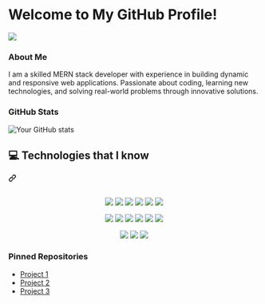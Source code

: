 # Welcome to My GitHub Profile!

<a target="_blank" rel="noopener noreferrer" href="https://github.com/mir-hussain/mir-hussain/blob/main/images/icons/HTML.png"><img src="https://github.com/mir-hussain/mir-hussain/raw/main/images/icons/HTML.png" style="max-width: 100%;"></a>

### About Me
I am a skilled MERN stack developer with experience in building dynamic and responsive web applications. Passionate about coding, learning new technologies, and solving real-world problems through innovative solutions.

### GitHub Stats
![Your GitHub stats](https://github-readme-stats.vercel.app/api?username=Suzon-ali&show_icons=true&theme=radical)


<div class="markdown-heading" dir="auto"><h2 class="heading-element" dir="auto">💻 Technologies that I know</h2><a id="user-content-computer-technologies-that-i-know" class="anchor" aria-label="Permalink: :computer: Technologies that I know" href="#computer-technologies-that-i-know"><svg class="octicon octicon-link" viewBox="0 0 16 16" version="1.1" width="16" height="16" aria-hidden="true"><path d="m7.775 3.275 1.25-1.25a3.5 3.5 0 1 1 4.95 4.95l-2.5 2.5a3.5 3.5 0 0 1-4.95 0 .751.751 0 0 1 .018-1.042.751.751 0 0 1 1.042-.018 1.998 1.998 0 0 0 2.83 0l2.5-2.5a2.002 2.002 0 0 0-2.83-2.83l-1.25 1.25a.751.751 0 0 1-1.042-.018.751.751 0 0 1-.018-1.042Zm-4.69 9.64a1.998 1.998 0 0 0 2.83 0l1.25-1.25a.751.751 0 0 1 1.042.018.751.751 0 0 1 .018 1.042l-1.25 1.25a3.5 3.5 0 1 1-4.95-4.95l2.5-2.5a3.5 3.5 0 0 1 4.95 0 .751.751 0 0 1-.018 1.042.751.751 0 0 1-1.042.018 1.998 1.998 0 0 0-2.83 0l-2.5 2.5a1.998 1.998 0 0 0 0 2.83Z"></path></svg></a></div>
</br>
<p align="center" dir="auto">
<a target="_blank" rel="noopener noreferrer" href="https://github.com/mir-hussain/mir-hussain/blob/main/images/icons/HTML.png"><img src="https://github.com/mir-hussain/mir-hussain/raw/main/images/icons/HTML.png" style="max-width: 100%;"></a>
<a target="_blank" rel="noopener noreferrer" href="https://github.com/mir-hussain/mir-hussain/blob/main/images/icons/css.png"><img src="https://github.com/mir-hussain/mir-hussain/raw/main/images/icons/css.png" style="max-width: 100%;"></a>
<a target="_blank" rel="noopener noreferrer" href="https://github.com/mir-hussain/mir-hussain/blob/main/images/icons/JavaScript.png"><img src="https://github.com/mir-hussain/mir-hussain/raw/main/images/icons/JavaScript.png" style="max-width: 100%;"></a>
<a target="_blank" rel="noopener noreferrer" href="https://github.com/mir-hussain/mir-hussain/blob/main/images/icons/python.png"><img src="https://github.com/mir-hussain/mir-hussain/raw/main/images/icons/python.png" style="max-width: 100%;"></a>
<a target="_blank" rel="noopener noreferrer" href="https://github.com/mir-hussain/mir-hussain/blob/main/images/icons/c.png"><img src="https://github.com/mir-hussain/mir-hussain/raw/main/images/icons/c.png" style="max-width: 100%;"></a>
<a target="_blank" rel="noopener noreferrer" href="https://github.com/mir-hussain/mir-hussain/blob/main/images/icons/cpp.png"><img src="https://github.com/mir-hussain/mir-hussain/raw/main/images/icons/cpp.png" style="max-width: 100%;"></a>
</p>

<p align="center" dir="auto">
<a target="_blank" rel="noopener noreferrer" href="https://github.com/mir-hussain/mir-hussain/blob/main/images/icons/react.png"><img src="https://github.com/mir-hussain/mir-hussain/raw/main/images/icons/react.png" style="max-width: 100%;"></a>
<a target="_blank" rel="noopener noreferrer" href="https://github.com/mir-hussain/mir-hussain/blob/main/images/icons/redux.png"><img src="https://github.com/mir-hussain/mir-hussain/raw/main/images/icons/redux.png" style="max-width: 100%;"></a>
<a target="_blank" rel="noopener noreferrer" href="https://github.com/mir-hussain/mir-hussain/blob/main/images/icons/sass.png"><img src="https://github.com/mir-hussain/mir-hussain/raw/main/images/icons/sass.png" style="max-width: 100%;"></a>
<a target="_blank" rel="noopener noreferrer" href="https://github.com/mir-hussain/mir-hussain/blob/main/images/icons/tailwind.png"><img src="https://github.com/mir-hussain/mir-hussain/raw/main/images/icons/tailwind.png" style="max-width: 100%;"></a>
<a target="_blank" rel="noopener noreferrer" href="https://github.com/mir-hussain/mir-hussain/blob/main/images/icons/Bootsrap.png"><img src="https://github.com/mir-hussain/mir-hussain/raw/main/images/icons/Bootsrap.png" style="max-width: 100%;"></a>
<a target="_blank" rel="noopener noreferrer" href="https://github.com/mir-hussain/mir-hussain/blob/main/images/icons/firebase.png"><img src="https://github.com/mir-hussain/mir-hussain/raw/main/images/icons/firebase.png" style="max-width: 100%;"></a>
</p>

<p align="center" dir="auto">
<a target="_blank" rel="noopener noreferrer" href="https://github.com/mir-hussain/mir-hussain/blob/main/images/icons/node.png"><img src="https://github.com/mir-hussain/mir-hussain/raw/main/images/icons/node.png" style="max-width: 100%;"></a>
<a target="_blank" rel="noopener noreferrer" href="https://github.com/mir-hussain/mir-hussain/blob/main/images/icons/express.png"><img src="https://github.com/mir-hussain/mir-hussain/raw/main/images/icons/express.png" style="max-width: 100%;"></a>
<a target="_blank" rel="noopener noreferrer" href="https://github.com/mir-hussain/mir-hussain/blob/main/images/icons/mongo.png"><img src="https://github.com/mir-hussain/mir-hussain/raw/main/images/icons/mongo.png" style="max-width: 100%;"></a>
</p>


### Pinned Repositories
- [Project 1](https://github.com/yourusername/project1)
- [Project 2](https://github.com/yourusername/project2)
- [Project 3](https://github.com/yourusername/project3)

